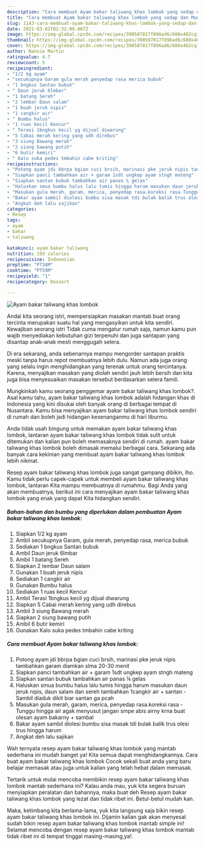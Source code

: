 ```yaml
---
description: "Cara membuat Ayam bakar taliwang khas lombok yang sedap dan Mudah Dibuat"
title: "Cara membuat Ayam bakar taliwang khas lombok yang sedap dan Mudah Dibuat"
slug: 1143-cara-membuat-ayam-bakar-taliwang-khas-lombok-yang-sedap-dan-mudah-dibuat
date: 2021-03-01T02:32:09.087Z
image: https://img-global.cpcdn.com/recipes/390587817f896ad6/680x482cq70/ayam-bakar-taliwang-khas-lombok-foto-resep-utama.jpg
thumbnail: https://img-global.cpcdn.com/recipes/390587817f896ad6/680x482cq70/ayam-bakar-taliwang-khas-lombok-foto-resep-utama.jpg
cover: https://img-global.cpcdn.com/recipes/390587817f896ad6/680x482cq70/ayam-bakar-taliwang-khas-lombok-foto-resep-utama.jpg
author: Nannie Martin
ratingvalue: 4.7
reviewcount: 5
recipeingredient:
- "1/2 kg ayam"
- "secukupnya Garam gula merah penyedap rasa merica bubuk"
- "1 bngkus Santan bubuk"
- " Daun jeruk 6lmbar"
- "1 batang Sereh"
- "2 lembar Daun salam"
- "1 buah jeruk nipis"
- "1 cangkir air"
- " Bumbu halus"
- "1 ruas kecil Kencur"
- " Terasi 1bngkus kecil yg dijual diwarung"
- "5 Cabai merah kering yang udh direbus"
- "3 siung Bawang merah"
- "2 siung bawang putih"
- "6 butir kemiri"
- " Kalo suka pedes tmbahin cabe kriting"
recipeinstructions:
- "Potong ayam jdi bbrpa bgian cuci brsih, marinasi pke jeruk nipis tambahkan garam diamkan slma 20-30 menit"
- "Siapkan panci tambahkan air + garam 1sdt ungkep ayam stngh mateng"
- "Siapkan santan bubuk tambahkan air panas ¼ gelas"
- "Haluskan smua bumbu halus lalu tumis hingga harum masukan daun jeruk nipis, daun salam dan sereh tambahkan 1cangkir air + santan Sambil diaduk dikit biar santan ga pcah"
- "Masukan gula merah, garam, merica, penyedap rasa.koreksi rasa Tunggu hingga air agak menyusut jangan smpe abis airny krna buat olesan ayam bakarny + sambal"
- "Bakar ayam sambil diolesi bumbu sisa masak tdi bulak balik trus olesi trus hingga harum"
- "Angkat deh lalu sajikan"
categories:
- Resep
tags:
- ayam
- bakar
- taliwang

katakunci: ayam bakar taliwang 
nutrition: 193 calories
recipecuisine: Indonesian
preptime: "PT34M"
cooktime: "PT59M"
recipeyield: "1"
recipecategory: Dessert

---
```



![Ayam bakar taliwang khas lombok](https://img-global.cpcdn.com/recipes/390587817f896ad6/680x482cq70/ayam-bakar-taliwang-khas-lombok-foto-resep-utama.jpg)

Andai kita seorang istri, mempersiapkan masakan mantab buat orang tercinta merupakan suatu hal yang mengasyikan untuk kita sendiri. Kewajiban seorang istri Tidak cuma mengatur rumah saja, namun kamu pun wajib menyediakan kebutuhan gizi terpenuhi dan juga santapan yang disantap anak-anak mesti menggugah selera.

Di era  sekarang, anda sebenarnya mampu mengorder santapan praktis meski tanpa harus repot membuatnya lebih dulu. Namun ada juga orang yang selalu ingin menghidangkan yang terenak untuk orang tercintanya. Karena, menyajikan masakan yang diolah sendiri jauh lebih bersih dan kita juga bisa menyesuaikan masakan tersebut berdasarkan selera famili. 



Mungkinkah kamu seorang penggemar ayam bakar taliwang khas lombok?. Asal kamu tahu, ayam bakar taliwang khas lombok adalah hidangan khas di Indonesia yang kini disukai oleh banyak orang di berbagai tempat di Nusantara. Kamu bisa menyajikan ayam bakar taliwang khas lombok sendiri di rumah dan boleh jadi hidangan kesenanganmu di hari liburmu.

Anda tidak usah bingung untuk memakan ayam bakar taliwang khas lombok, lantaran ayam bakar taliwang khas lombok tidak sulit untuk ditemukan dan kalian pun boleh memasaknya sendiri di rumah. ayam bakar taliwang khas lombok boleh dimasak memalui berbagai cara. Sekarang ada banyak cara kekinian yang membuat ayam bakar taliwang khas lombok lebih nikmat.

Resep ayam bakar taliwang khas lombok juga sangat gampang dibikin, lho. Kamu tidak perlu capek-capek untuk membeli ayam bakar taliwang khas lombok, lantaran Kita mampu membuatnya di rumahmu. Bagi Anda yang akan membuatnya, berikut ini cara menyajikan ayam bakar taliwang khas lombok yang enak yang dapat Kita hidangkan sendiri.

<!--inarticleads1-->

##### Bahan-bahan dan bumbu yang diperlukan dalam pembuatan Ayam bakar taliwang khas lombok:

1. Siapkan 1/2 kg ayam
1. Ambil secukupnya Garam, gula merah, penyedap rasa, merica bubuk
1. Sediakan 1 bngkus Santan bubuk
1. Ambil  Daun jeruk 6lmbar
1. Ambil 1 batang Sereh
1. Siapkan 2 lembar Daun salam
1. Gunakan 1 buah jeruk nipis
1. Sediakan 1 cangkir air
1. Gunakan  Bumbu halus
1. Sediakan 1 ruas kecil Kencur
1. Ambil  Terasi 1bngkus kecil yg dijual diwarung
1. Siapkan 5 Cabai merah kering yang udh direbus
1. Ambil 3 siung Bawang merah
1. Siapkan 2 siung bawang putih
1. Ambil 6 butir kemiri
1. Gunakan  Kalo suka pedes tmbahin cabe kriting




<!--inarticleads2-->

##### Cara membuat Ayam bakar taliwang khas lombok:

1. Potong ayam jdi bbrpa bgian cuci brsih, marinasi pke jeruk nipis tambahkan garam diamkan slma 20-30 menit
1. Siapkan panci tambahkan air + garam 1sdt ungkep ayam stngh mateng
1. Siapkan santan bubuk tambahkan air panas ¼ gelas
1. Haluskan smua bumbu halus lalu tumis hingga harum masukan daun jeruk nipis, daun salam dan sereh tambahkan 1cangkir air + santan - Sambil diaduk dikit biar santan ga pcah
1. Masukan gula merah, garam, merica, penyedap rasa.koreksi rasa - Tunggu hingga air agak menyusut jangan smpe abis airny krna buat olesan ayam bakarny + sambal
1. Bakar ayam sambil diolesi bumbu sisa masak tdi bulak balik trus olesi trus hingga harum
1. Angkat deh lalu sajikan




Wah ternyata resep ayam bakar taliwang khas lombok yang mantab sederhana ini mudah banget ya! Kita semua dapat menghidangkannya. Cara buat ayam bakar taliwang khas lombok Cocok sekali buat anda yang baru belajar memasak atau juga untuk kalian yang telah hebat dalam memasak.

Tertarik untuk mulai mencoba membikin resep ayam bakar taliwang khas lombok mantab sederhana ini? Kalau anda mau, yuk kita segera buruan menyiapkan peralatan dan bahannya, maka buat deh Resep ayam bakar taliwang khas lombok yang lezat dan tidak ribet ini. Betul-betul mudah kan. 

Maka, ketimbang kita berlama-lama, yuk kita langsung saja bikin resep ayam bakar taliwang khas lombok ini. Dijamin kalian gak akan menyesal sudah bikin resep ayam bakar taliwang khas lombok mantab simple ini! Selamat mencoba dengan resep ayam bakar taliwang khas lombok mantab tidak ribet ini di tempat tinggal masing-masing,ya!.

